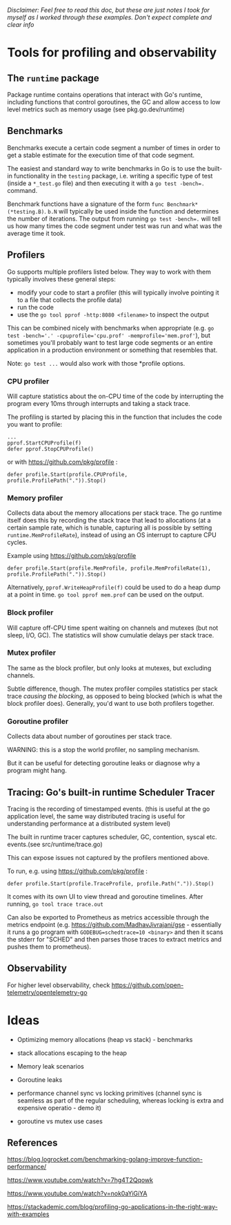 _Disclaimer: Feel free to read this doc, but these are just notes I took for myself as I worked through these examples. Don't expect complete and clear info_

# Tools for profiling and observability

## The `runtime` package

Package runtime contains operations that interact with Go's runtime, including functions that control goroutines, the GC and allow access to low level metrics such as memory usage (see pkg.go.dev/runtime)

## Benchmarks

Benchmarks execute a certain code segment a number of times in order to get a stable estimate for the execution time of that code segment.

The easiest and standard way to write benchmarks in Go is to use the built-in functionality in the `testing` package, i.e. writing a specific type of test (inside a `*_test.go` file) and then executing it with a `go test -bench=.` command.

Benchmark functions have a signature of the form `func Benchmark*(*testing.B)`. `b.N` will typically be used inside the function and determines the number of iterations. The output from running `go test -bench=.` will tell us how many times the code segment under test was run and what was the average time it took.

## Profilers

Go supports multiple profilers listed below. They way to work with them typically involves these general steps:

- modify your code to start a profiler (this will typically involve pointing it to a file that collects the profile data)
- run the code
- use the `go tool pprof -http:8080 <filename>` to inspect the output

This can be combined nicely with benchmarks when appropriate (e.g. `go test -bench='.' -cpuprofile='cpu.prof' -memprofile='mem.prof'`), but sometimes you'll probably want to test large code segments or an entire application in a production environment or something that resembles that.

Note: `go test ...` would also work with those \*profile options.

### CPU profiler

Will capture statistics about the on-CPU time of the code by interrupting the program every 10ms through interrupts and taking a stack trace.

The profiling is started by placing this in the function that includes the code you want to profile:

```
...
pprof.StartCPUProfile(f)
defer pprof.StopCPUProfile()
```

or with https://github.com/pkg/profile :

```
defer profile.Start(profile.CPUProfile, profile.ProfilePath(".")).Stop()
```

### Memory profiler

Collects data about the memory allocations per stack trace. The go runtime itself does this by recording the stack trace that lead to allocations (at a certain sample rate, which is tunable, capturing all is possible by setting `runtime.MemProfileRate`), instead of using an OS interrupt to capture CPU cycles.

Example using https://github.com/pkg/profile

```
defer profile.Start(profile.MemProfile, profile.MemProfileRate(1), profile.ProfilePath(".")).Stop()
```

Alternatively, `pprof.WriteHeapProfile(f)` could be used to do a heap dump at a point in time. `go tool pprof mem.prof` can be used on the output.

### Block profiler

Will capture off-CPU time spent waiting on channels and mutexes (but not sleep, I/O, GC). The statistics will show cumulatie delays per stack trace.

### Mutex profiler

The same as the block profiler, but only looks at mutexes, but excluding channels.

Subtle difference, though. The mutex profiler compiles statistics per stack trace _causing the blocking_, as opposed to being blocked (which is what the block profiler does). Generally, you'd want to use both profilers together.

### Goroutine profiler

Collects data about number of goroutines per stack trace.

WARNING: this is a stop the world profiler, no sampling mechanism.

But it can be useful for detecting goroutine leaks or diagnose why a program might hang.

## Tracing: Go's built-in runtime Scheduler Tracer

Tracing is the recording of timestamped events. (this is useful at the go application level, the same way distributed tracing is useful for understanding performance at a distributed system level)

The built in runtime tracer captures scheduler, GC, contention, syscal etc. events.(see src/runtime/trace.go)

This can expose issues not captured by the profilers mentioned above.

To run, e.g. using https://github.com/pkg/profile :

```
defer profile.Start(profile.TraceProfile, profile.Path(".")).Stop()
```

It comes with its own UI to view thread and goroutine timelines.
After running, `go tool trace trace.out`

Can also be exported to Prometheus as metrics accessible through the metrics endpoint (e.g. https://github.com/MadhavJivrajani/gse - essentially it runs a go program with `GODEBUG=schedtrace=10 <binary>` and then it scans the stderr for "SCHED" and then parses those traces to extract metrics and pushes them to prometheus).


## Observability

For higher level observability, check https://github.com/open-telemetry/opentelemetry-go 

# Ideas

- Optimizing memory allocations (heap vs stack) - benchmarks

- stack allocations escaping to the heap

- Memory leak scenarios

- Goroutine leaks

- performance channel sync vs locking primitives (channel sync is seamless as part of the regular scheduling, whereas locking is extra and expensive operatio - demo it)
- goroutine vs mutex use cases

## References

https://blog.logrocket.com/benchmarking-golang-improve-function-performance/

https://www.youtube.com/watch?v=7hg4T2Qqowk

https://www.youtube.com/watch?v=nok0aYiGiYA

https://stackademic.com/blog/profiling-go-applications-in-the-right-way-with-examples
